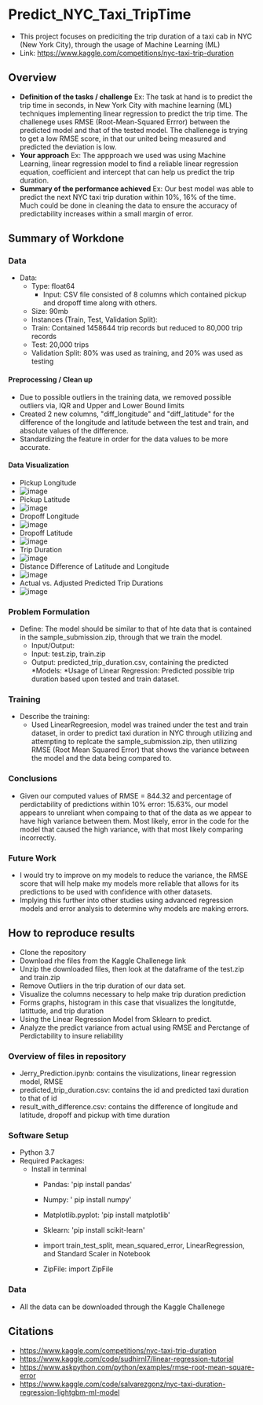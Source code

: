 # Predict_NYC_Taxi_TripTime

* This project focuses on prediciting the trip duration of a taxi cab in NYC (New York City), through the usage of Machine Learning (ML)
* Link: https://www.kaggle.com/competitions/nyc-taxi-trip-duration


## Overview

  * **Definition of the tasks / challenge**  Ex: The task at hand is to predict the trip time in seconds, in New York City with machine learning (ML) techniques implementing linear regression to predict the trip time. The challenege uses RMSE (Root-Mean-Squared Errror) between the predicted model and that of the tested model. The challenege is trying to get a low RMSE score, in that our united being measured and predicted the deviation is low.
  * **Your approach** Ex: The appproach we used was using Machine Learning, linear regression model to find a reliable linear regression equation, coefficient and intercept that can help us predict the trip duration.
  * **Summary of the performance achieved** Ex: Our best model was able to predict the next NYC taxi trip duration within 10%, 16% of the time. Much could be done in cleaning the data to ensure the accuracy of predictability increases within a small margin of error. 

## Summary of Workdone

### Data

* Data:
  * Type: float64
    * Input: CSV file consisted of 8 columns which contained pickup and dropoff time along with others.
  * Size: 90mb
  * Instances (Train, Test, Validation Split):
  * Train: Contained 1458644 trip records but reduced to 80,000 trip records
  * Test: 20,000 trips
  * Validation Split: 80% was used as training, and 20% was used as testing

#### Preprocessing / Clean up

* Due to possible outliers in the training data, we removed possible outliers via, IQR and Upper and Lower Bound limits
* Created 2 new columns, "diff_longitude" and "diff_latitude" for the difference of the longitude and latitude between the test and train, and absolute values of the difference.
* Standardizing the feature in order for the data values to be more accurate.

#### Data Visualization
* Pickup Longitude
* ![image](https://github.com/jerryd2002/Predict_NYC_Taxi_TripTime/assets/98507605/d4878813-3d5b-4f11-bb07-d0e1fc466c5f)
* Pickup Latitude
* ![image](https://github.com/jerryd2002/Predict_NYC_Taxi_TripTime/assets/98507605/cfe9b880-9402-406c-b38d-57ba80b30543)
*  Dropoff Longitude
* ![image](https://github.com/jerryd2002/Predict_NYC_Taxi_TripTime/assets/98507605/e93b8de3-85be-46ca-9554-ce88d50fc6a3)
*  Dropoff Latitude
* ![image](https://github.com/jerryd2002/Predict_NYC_Taxi_TripTime/assets/98507605/88c27193-98e3-4c36-b1fd-e48322c8a16d)
*  Trip Duration
* ![image](https://github.com/jerryd2002/Predict_NYC_Taxi_TripTime/assets/98507605/7a684a51-8cc2-4ce1-8a08-11311ab66938)
*  Distance Difference of Latitude and Longitude
* ![image](https://github.com/jerryd2002/Predict_NYC_Taxi_TripTime/assets/98507605/c22bea9d-c6b3-4ad8-8ddc-d3aa978a099b)
*  Actual vs. Adjusted Predicted Trip Durations
* ![image](https://github.com/jerryd2002/Predict_NYC_Taxi_TripTime/assets/98507605/82753088-bbf9-4413-bc91-79fb6b691260)



### Problem Formulation

* Define: The model should be similar to that of hte data that is contained in the sample_submission.zip, through that we train the model.
   * Input/Output:
   * Input: test.zip, train.zip
   * Output: predicted_trip_duration.csv, containing the predicted
*Models:
  *Usage of Linear Regression: Predicted possible trip duration based upon tested and train dataset.

### Training

* Describe the training:
  * Used LinearRegreesion, model was trained under the test and train dataset, in order to predict taxi duration in NYC through utilizing and attempting to replcate the sample_submission.zip, then utilizing RMSE (Root Mean Squared Error) that shows the variance between the model and the data being compared to.
  

### Conclusions

* Given our computed values of RMSE = 844.32 and percentage of perdictability of predictions within 10% error: 15.63%, our model appears to unreliant when compaing to that of the data as we appear to have high variance between them. Most likely, error in the code for the model that caused the high variance, with that most likely comparing incorrectly.

### Future Work

* I would try to improve on my models to reduce the variance, the RMSE score that will help make my models more reliable that allows for its predictions to be used with confidence with other datasets.
* Implying this further into other studies using advanced regression models and error analysis to determine why models are making errors.

## How to reproduce results
 * Clone the repository
 * Download rhe files from the Kaggle Challenege link
 * Unzip the downloaded files, then look at the dataframe of the test.zip and train.zip
 * Remove Outliers in the trip duration of our data set.
 * Visualize the columns necessary to help make trip duration prediction
 * Forms graphs, histogram in this case that visualizes the longitutde, latittude, and trip duration
 * Using the Linear Regression Model from Sklearn to predict.
 * Analyze the predict variance from actual using RMSE and Perctange of Perdictability to insure reliability 
   


### Overview of files in repository

* Jerry_Prediction.ipynb: contains the visulizations, linear regression model, RMSE
* predicted_trip_duration.csv: contains the id and predicted taxi duration to that of id
* result_with_difference.csv: contains the difference of longitude and latitude, dropoff and pickup with time duration 

### Software Setup
* Python 3.7
* Required Packages:
  * Install in terminal
    * Pandas: 'pip install pandas'
    * Numpy: ' pip install numpy'
    * Matplotlib.pyplot: 'pip install matplotlib'
    * Sklearn: 'pip install scikit-learn'
    * import train_test_split, mean_squared_error, LinearRegression, and Standard Scaler in Notebook
      
    * ZipFile: import ZipFile
  

### Data
 * All the data can be downloaded through the Kaggle Challenege



## Citations

* https://www.kaggle.com/competitions/nyc-taxi-trip-duration
* https://www.kaggle.com/code/sudhirnl7/linear-regression-tutorial
* https://www.askpython.com/python/examples/rmse-root-mean-square-error
* https://www.kaggle.com/code/salvarezgonz/nyc-taxi-duration-regression-lightgbm-ml-model






